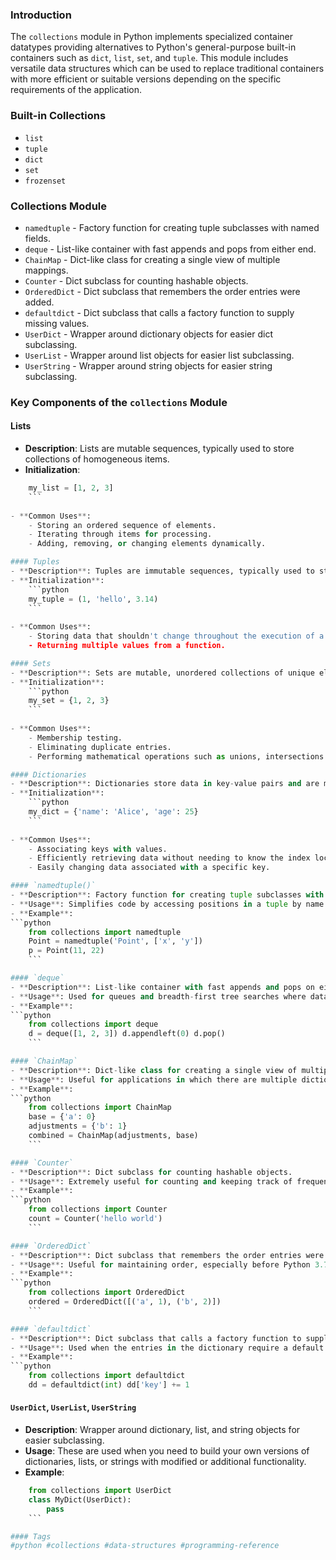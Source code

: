 ### Introduction
The `collections` module in Python implements specialized container datatypes providing alternatives to Python's general-purpose built-in containers such as `dict`, `list`, `set`, and `tuple`. This module includes versatile data structures which can be used to replace traditional containers with more efficient or suitable versions depending on the specific requirements of the application.

### Built-in Collections
- `list`
- `tuple`
- `dict`
- `set`
- `frozenset`

### Collections Module
- `namedtuple` - Factory function for creating tuple subclasses with named fields.
- `deque` - List-like container with fast appends and pops from either end.
- `ChainMap` - Dict-like class for creating a single view of multiple mappings.
- `Counter` - Dict subclass for counting hashable objects.
- `OrderedDict` - Dict subclass that remembers the order entries were added.
- `defaultdict` - Dict subclass that calls a factory function to supply missing values.
- `UserDict` - Wrapper around dictionary objects for easier dict subclassing.
- `UserList` - Wrapper around list objects for easier list subclassing.
- `UserString` - Wrapper around string objects for easier string subclassing.

### Key Components of the `collections` Module
#### Lists
- **Description**: Lists are mutable sequences, typically used to store collections of homogeneous items.
- **Initialization**:
```python
	my_list = [1, 2, 3]
    ```
    
- **Common Uses**:
    - Storing an ordered sequence of elements.
    - Iterating through items for processing.
    - Adding, removing, or changing elements dynamically.

#### Tuples
- **Description**: Tuples are immutable sequences, typically used to store collections of heterogeneous data.
- **Initialization**:
    ```python
    my_tuple = (1, 'hello', 3.14)
    ```
    
- **Common Uses**:
    - Storing data that shouldn't change throughout the execution of a program.
    - Returning multiple values from a function.

#### Sets
- **Description**: Sets are mutable, unordered collections of unique elements. Good for membership testing, removing duplicates, and mathematical operations like intersection, union, difference, and symmetric difference.
- **Initialization**:
    ```python
    my_set = {1, 2, 3}
    ```
    
- **Common Uses**:
    - Membership testing.
    - Eliminating duplicate entries.
    - Performing mathematical operations such as unions, intersections.

#### Dictionaries
- **Description**: Dictionaries store data in key-value pairs and are mutable, meaning the stored data can be changed without changing the identity of the dictionary.
- **Initialization**:
    ```python
    my_dict = {'name': 'Alice', 'age': 25}
    ```
    
- **Common Uses**:
    - Associating keys with values.
    - Efficiently retrieving data without needing to know the index location.
    - Easily changing data associated with a specific key.

#### `namedtuple()`
- **Description**: Factory function for creating tuple subclasses with named fields.
- **Usage**: Simplifies code by accessing positions in a tuple by name instead of index position.
- **Example**:
```python
    from collections import namedtuple 
    Point = namedtuple('Point', ['x', 'y']) 
    p = Point(11, 22)
    ```

#### `deque`
- **Description**: List-like container with fast appends and pops on either end.
- **Usage**: Used for queues and breadth-first tree searches where data elements are added and removed frequently.
- **Example**:
```python
    from collections import deque 
    d = deque([1, 2, 3]) d.appendleft(0) d.pop()
    ```

#### `ChainMap`
- **Description**: Dict-like class for creating a single view of multiple mappings.
- **Usage**: Useful for applications in which there are multiple dictionaries and you need to perform operations as if it was a single dictionary.
- **Example**:
```python
    from collections import ChainMap 
    base = {'a': 0} 
    adjustments = {'b': 1} 
    combined = ChainMap(adjustments, base)
    ```

#### `Counter`
- **Description**: Dict subclass for counting hashable objects.
- **Usage**: Extremely useful for counting and keeping track of frequencies.
- **Example**:
```python
    from collections import Counter 
    count = Counter('hello world')
    ```

#### `OrderedDict`
- **Description**: Dict subclass that remembers the order entries were added.
- **Usage**: Useful for maintaining order, especially before Python 3.7 where regular dicts did not maintain insertion order.
- **Example**:
```python
    from collections import OrderedDict 
    ordered = OrderedDict([('a', 1), ('b', 2)])
    ```

#### `defaultdict`
- **Description**: Dict subclass that calls a factory function to supply missing values.
- **Usage**: Used when the entries in the dictionary require a default value.
- **Example**:
```python
    from collections import defaultdict 
    dd = defaultdict(int) dd['key'] += 1
```

#### `UserDict`, `UserList`, `UserString`
- **Description**: Wrapper around dictionary, list, and string objects for easier subclassing.
- **Usage**: These are used when you need to build your own versions of dictionaries, lists, or strings with modified or additional functionality.
- **Example**:
```python
    from collections import UserDict 
	class MyDict(UserDict):     
	    pass
    ```

#### Tags
#python #collections #data-structures #programming-reference